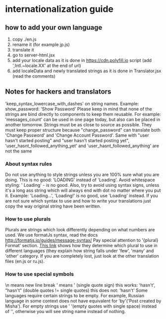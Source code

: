 # internationalization guide

## how to add your own language

1. copy ./en.js
2. rename it (for example jp.js)
3. translate it
5. go to server-html.jsx
6. add your locale data as it is done in https://cdn.polyfill.io script (add ',Intl.~locale.XX' at the end of url)
7. add localeData and newly translated strings as it is done in Translator.jsx (read the comments)

## Notes for hackers and translators

'keep_syntax_lowercase_with_dashes' on string names. Example: show_password: 'Show Password'
Please keep in mind that none of the strings are bind directly to components to keep them reusable. For example: 'messages_count' can be used in one page today, but also can be placed in another tomorrow.
Strings must be as close to source as possible.
They must keep proper structure because "change_password" can translate both 'Change Password' and 'Change Account Password'.
Same with "user hasn't started posting" and "user hasn't started posting yet", 'user_hasnt_followed_anything_yet' and 'user_hasnt_followed_anything' are not the same

### About syntax rules

Do not use anything to style strings unless you are 100% sure what you are doing.
This is no good: 'LOADING' instead of 'Loading'. Avoid whitespace styling: '   Loading' - is no good.
Also, try to avoid using syntax signs, unless it's a long ass string which will always end with dot no matter where you put it. Example: 'Loading...', 'Loading!' is no good, use 'Loading' instead.
If you are not sure which syntax to use and how to write your translations just copy the way original string have been written.

### How to use plurals

Plurals are strings which look differently depending on what numbers are used.
We use formatJs syntax, read the docs http://formatjs.io/guides/message-syntax/
Pay special attention to '{plural} Format' section.
[This link](http://www.unicode.org/cldr/charts/latest/supplemental/language_plural_rules.html) shows how they determine which plural to use in different languages (they explain how string falls under 'few', 'many' and 'other' category. If you are completely lost, just look at the other translation files (en.js or ru.js).

### How to use special symbols

\n means new line break
\' means ' (single quote sign)
this works: 'hasn\'t', "hasn't" (double quotes != single quotes)
this does not: 'hasn't'
Some languages require certain strings to be empty. For example, Russian language in some context does not have equivalent for 'by'('Post created by Misha'). For empty strings use ' '(empty quotes with single space)  instead of '', otherwise you will see string name instead of nothing.
